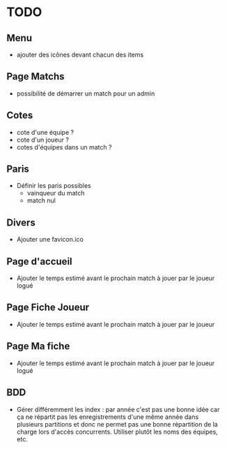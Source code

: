 TODO
=====

Menu
-----
* ajouter des icônes devant chacun des items



Page Matchs
------
* possibilité de démarrer un match pour un admin

Cotes
----
* cote d'une équipe ?
* cote d'un joueur ?
* cotes d'équipes dans un match ?


Paris
----
* Définir les paris possibles
	* vainqueur du match
	* match nul

Divers
-----
* Ajouter une favicon.ico

Page d'accueil
-------
* Ajouter le temps estimé avant le prochain match à jouer par le joueur logué

Page Fiche Joueur
--------
* Ajouter le temps estimé avant le prochain match à jouer par le joueur

Page Ma fiche
---------
* Ajouter le temps estimé avant le prochain match à jouer par le joueur logué

BDD
-----
* Gérer différemment les index : par année c'est pas une bonne idée car ça ne répartit pas les enregistrements d'une même année dans plusieurs partitions et donc ne permet pas une bonne répartition de la charge lors d'accès concurrents. Utiliser plutôt les noms des équipes, etc.